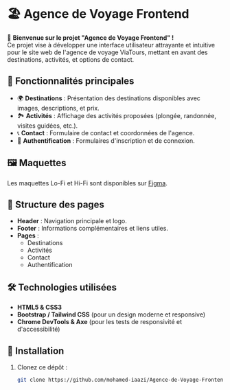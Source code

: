 # 🏖️ Agence de Voyage Frontend  

🚀 **Bienvenue sur le projet "Agence de Voyage Frontend" !**  
Ce projet vise à développer une interface utilisateur attrayante et intuitive pour le site web de l'agence de voyage ViaTours, mettant en avant des destinations, activités, et options de contact.  

## 🌟 Fonctionnalités principales  
- 🌍 **Destinations** : Présentation des destinations disponibles avec images, descriptions, et prix.  
- 🏞️ **Activités** : Affichage des activités proposées (plongée, randonnée, visites guidées, etc.).  
- 📞 **Contact** : Formulaire de contact et coordonnées de l'agence.  
- 🔐 **Authentification** : Formulaires d'inscription et de connexion.  

## 🖼️ Maquettes  
Les maquettes Lo-Fi et Hi-Fi sont disponibles sur [Figma](https://www.figma.com/design/yHKrkxGVJcBhg1bn6aJDPg/Agence-de-voyage-Frontend?t=bee0lGZsI3vc5x3m-0).  

## 📂 Structure des pages  
- **Header** : Navigation principale et logo.  
- **Footer** : Informations complémentaires et liens utiles.  
- **Pages** :  
  - Destinations  
  - Activités  
  - Contact  
  - Authentification  

## 🛠️ Technologies utilisées  
- **HTML5 & CSS3**  
- **Bootstrap / Tailwind CSS** (pour un design moderne et responsive)  
- **Chrome DevTools & Axe** (pour les tests de responsivité et d'accessibilité)  

## 🚀 Installation  
1. Clonez ce dépôt :  
   ```bash
   git clone https://github.com/mohamed-iaazi/Agence-de-Voyage-Frontend.git
